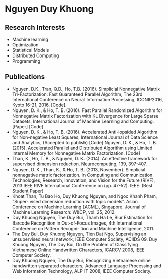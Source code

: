 # Nguyen Duy Khuong

## Research Interests
* Machine learning
* Optimization
* Statistical Models
* Distributed Computing
* Programming

## Publications
*  Nguyen, D.K., Tran, Q.D., Ho, T.B. (2016). Simplicial Nonnegative Matrix Tri-Factorization: Fast Guaranteed Parallel Algorithm, The 23rd International Conference on Neural Information Processing, ICONIP2016, Kyoto 16-21, 2016. [Code].
*  Nguyen, D. K., & Ho, T. B. (2016). Fast Parallel Randomized Algorithm for Nonnegative Matrix Factorization with KL Divergence for Large Sparse Datasets, International Journal of Machine Learning and Computing. [Paper] [Code]
*  Nguyen, D. K., & Ho, T. B. (2016). Accelerated Anti-lopsided Algorithm for Non-negative Least Squares, International Journal of Data Science and Analytics, (Accepted to publish) [Code]
Nguyen, D. K., & Ho, T. B. (2015). Accelerated Parallel and Distributed Algorithm using Limited Internal Memory for Nonnegative Matrix Factorization. [Code]
*  Than, K., Ho, T. B., & Nguyen, D. K. (2014). An effective framework for supervised dimension reduction. Neurocomputing, 139, 397-407.
*  Nguyen, D. K., Than, K., & Ho, T. B. (2013, November). Simplicial nonnegative matrix factorization. In Computing and Communication Technologies, Research, Innovation, and Vision for the Future (RIVF), 2013 IEEE RIVF International Conference on (pp. 47-52). IEEE. (Best Student Paper)
*  Khoat Than, Tu Bao Ho, Duy Khuong Nguyen, and Ngoc Khanh Pham, ”Super- vised dimension reduction with topic models”. Asian Conference on Machine Learning (ACML), Singapore. Journal of Machine Learning Research: W&CP, vol. 25, 2012.
*  Duy Khuong Nguyen, The Duy Bui, Thanh Ha Le, Blur Estimation for Barcode Recognition in Out-of-Focus Images, 4th International Conference on Pattern Recogni- tion and Machine Intelligence, 2011.
*  The Duy Bui, Duy Khuong Nguyen, Tien Dat Ngo, Supervising an unsupervised neural network, IEEE Computer Society, ACIIDS 09.
Duy Khuong Nguyen, The Duy Bui, On the Problem of Classifying Vietnamese Online Handwritten Characters, ICARCV 2008, IEEE Computer Society.
*  Duy Khuong Nguyen, The Duy Bui, Recognizing Vietnamese online handwritten separated characters, Advanced Language Processing and Web Information Technology, ALP IT 2008, IEEE Computer Society.